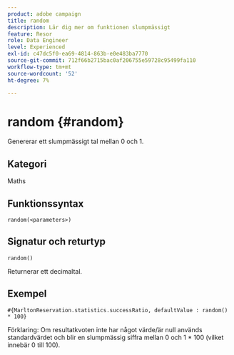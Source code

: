 ```yaml
---
product: adobe campaign
title: random
description: Lär dig mer om funktionen slumpmässigt
feature: Resor
role: Data Engineer
level: Experienced
exl-id: c47dc5f0-ea69-4814-863b-e0e483ba7770
source-git-commit: 712f66b2715bac0af206755e59728c95499fa110
workflow-type: tm+mt
source-wordcount: '52'
ht-degree: 7%

---
```


# random {#random}

Genererar ett slumpmässigt tal mellan 0 och 1.

## Kategori

Maths

## Funktionssyntax

`random(<parameters>)`

## Signatur och returtyp

`random()`

Returnerar ett decimaltal.

## Exempel

`#{MarltonReservation.statistics.successRatio, defaultValue : random() * 100}`

Förklaring: Om resultatkvoten inte har något värde/är null används standardvärdet och blir en slumpmässig siffra mellan 0 och 1 * 100 (vilket innebär 0 till 100).
